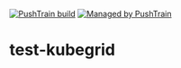 [![PushTrain build](https://api-viciniti.kubegrid.net/badge/viciniti-test-1/test-kubegrid/41.svg)](https://github.com/viciniti-test-1/test-kubegrid) [![Managed by PushTrain](https://api-viciniti.kubegrid.net/badge-text/managed_by-PushTrain-F17E43.svg)](https://swiftengine.io)

# test-kubegrid